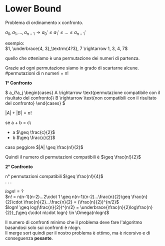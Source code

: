 # Lower Bound

Problema di ordinamento x confronto.

$a_0,a_1,...,a_{n-1}\rightarrow a_0' \leq a_1' \leq ... \leq a_{n-1}'$

esempio:\
$1, \underbrace{4, 3}_\textrm{4?3}, 7 \rightarrow 1, 3, 4, 7$ 

quello che otteniamo è una permutazione dei numeri di partenza.

Grazie ad ogni permutazione siamo in grado di scartarne alcune.\
#permutazioni di n numeri = n!

**1° Confronto**

$
a_i?a_j
\begin{cases}
   A \rightarrow \text{permutazione compatibile con il risultato del confronto}\\
   B \rightarrow \text{non compatibili con il risultato del confronto}
\end{cases}
$

$|A| + |B| = n!$

se a + b = c\
*  a $\geq \frac{c}{2}$
*  b $\geq \frac{c}{2}$

caso peggiore $|A| \geq \frac{n!}{2}$

Quindi il numero di permutazioni compatibili è $\geq \frac{n!}{2}$

**2° Confronto**

n° permutazioni compatibili $\geq \frac{n!}{4}$\
. . . 

$logn! = ?$\
$n! = n(n-1)(n-2)...2\cdot 1 \geq n(n-1)(n-2)...\frac{n}{2}\geq \frac{n}{2}\cdot \frac{n}{2}...\frac{n}{2} = (\frac{n}{2})^{n/2}$\
$logn! \geq log(\frac{n}{2})^{n/2} = \underbrace{\frac{n}{2}log\frac{n}{2}}_{\geq c\cdot n\cdot logn} \in \Omega(nlogn)$

Il numero di confronti minimo che il problema deve fare l'algoritmo basandosi solo sui confronti è nlogn.\
Il merge sort quindi per il nostro problema è ottimo, ma è ricorsivo e di conseguenza **pesante**.